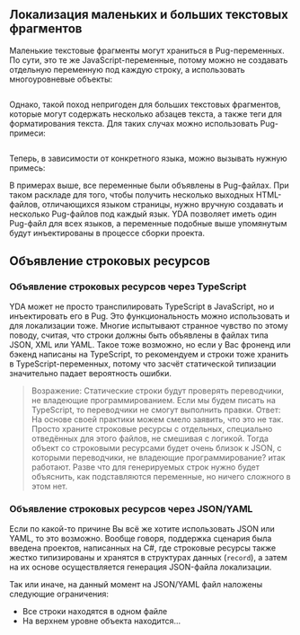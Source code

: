 ## Локализация маленьких и больших текстовых фрагментов

Маленькие текстовые фрагменты могут храниться в Pug-переменных.
По сути, это те же JavaScript-переменные, потому можно не создавать отдельную переменную под каждую строку, а использовать
  многоуровневые объекты:

```pug

```

Однако, такой поход непригоден для больших текстовых фрагментов, которые могут содержать несколько абзацев текста, а также
  теги для форматирования текста.
Для таких случах можно использовать Pug-примеси:

```pug

```

Теперь, в зависимости от конкретного языка, можно вызывать нужную примесь:

В примерах выше, все переменные были объявлены в Pug-файлах.
При таком раскладе для того, чтобы получить несколько выходных HTML-файлов, отличающихся языком страницы, нужно
  вручную создавать и несколько Pug-файлов под каждый язык.
YDA позволяет иметь один Pug-файл для всех языков, а переменные подобные выше упомянутым будут инъектированы в процессе
  сборки проекта.


## Объявление строковых ресурсов
### Объявление строковых ресурсов через TypeScript

YDA может не просто транспилировать TypeScript в JavaScript, но и инъектировать его в Pug.
Это функциональность можно использовать и для локализации тоже.
Многие испытывают странное чувство по этому поводу, считая, что строки должны быть объявлены в файлах типа JSON, XML или YAML.
Такое тоже возможно, но если у Вас фроненд или бэкенд написаны на TypeScript, то рекомендуем и строки тоже хранить в 
  TypeScript-переменных, потому что засчёт статической типизации значительно падает вероятность ошибки.

> Возражение: Статические строки будут проверять переводчики, не владеющие программированием. 
>   Если мы будем писать на TypeScript, то переводчики не смогут выполнить правки.
> Ответ: На основе своей практики можем смело заявить, что это не так. Просто храните строковые ресурсы с отдельных, 
>   специально отведённых для этого файлов, не смешивая с логикой. Тогда объект со строковыми ресурсами будет очень
>    близок к JSON, с которыми переводчики, не владеющие программирование? итак работают.
> Разве что для генерируемых строк нужно будет объяснить, как подставляются переменные, но ничего сложного в этом нет.


### Объявление строковых ресурсов через JSON/YAML

Если по какой-то причине Вы всё же хотите использовать JSON или YAML, то это возможно.
Вообще говоря, поддержка сценария была введена проектов, написанных на C#, где строковые ресурсы также жестко типизированы 
  и хранятся в структурах данных (`record`), а затем на их основе осуществляется генерация JSON-файла локализации.

Так или иначе, на данный момент на JSON/YAML файл наложены следующие ограничения:

* Все строки находятся в одном файле
* На верхнем уровне объекта находится...
